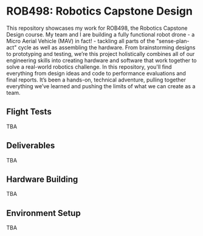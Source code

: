 # ROB498: Robotics Capstone Design

This repository showcases my work for ROB498, the Robotics Capstone Design course. My team and I are building a fully functional robot drone - a Micro Aerial Vehicle (MAV) in fact! - tackling all parts of the "sense-plan-act" cycle as well as assembling the hardware. From brainstorming designs to prototyping and testing, we’re this project holistically combines all of our engineering skills into creating hardware and software that work together to solve a real-world robotics challenge. In this repository, you'll find everything from design ideas and code to performance evaluations and final reports. It’s been a hands-on, technical adventure, pulling together everything we’ve learned and pushing the limits of what we can create as a team.

## Flight Tests
TBA

## Deliverables
TBA 

## Hardware Building
TBA

## Environment Setup
TBA

